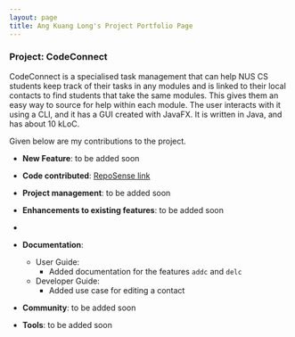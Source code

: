 ```yaml
---
layout: page
title: Ang Kuang Long's Project Portfolio Page
---
```


### Project: CodeConnect

CodeConnect is a specialised task management that can help NUS CS students keep track of their tasks in any modules and is linked to their local contacts to find students that take the same modules. This gives them an easy way to source for help within each module.  The user interacts with it using a CLI, and it has a GUI created with JavaFX. It is written in Java, and has about 10 kLoC.

Given below are my contributions to the project.

* **New Feature**: to be added soon

* **Code contributed**: [RepoSense link](https://nus-cs2103-ay2223s1.github.io/tp-dashboard/?search=angkl0&breakdown=true)

* **Project management**: to be added soon

* **Enhancements to existing features**: to be added soon
* 
* **Documentation**:
  * User Guide:
    * Added documentation for the features `addc` and `delc`
  * Developer Guide:
    * Added use case for editing a contact

* **Community**: to be added soon

* **Tools**: to be added soon
